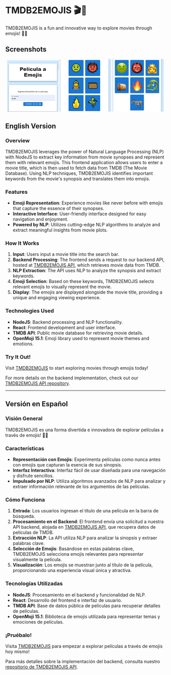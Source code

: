 # TMDB2EMOJIS 🎬👾

TMDB2EMOJIS is a fun and innovative way to explore movies through emojis! 🍿✨

## Screenshots

<p align="center">
  <img src="./images/TMDB2EMOJIS (1).png" width="32%" />
  <img src="./images/TMDB2EMOJIS (2).png" width="32%" />
  <img src="./images/TMDB2EMOJIS (3).png" width="32%" />
</p>

## English Version

### Overview

TMDB2EMOJIS leverages the power of Natural Language Processing (NLP) with NodeJS to extract key information from movie synopses and represent them with relevant emojis. This frontend application allows users to enter a movie title, which is then used to fetch data from TMDB (The Movie Database). Using NLP techniques, TMDB2EMOJIS identifies important keywords from the movie's synopsis and translates them into emojis.

### Features

- **Emoji Representation**: Experience movies like never before with emojis that capture the essence of their synopses.
- **Interactive Interface**: User-friendly interface designed for easy navigation and enjoyment.
- **Powered by NLP**: Utilizes cutting-edge NLP algorithms to analyze and extract meaningful insights from movie plots.

### How It Works

1. **Input**: Users input a movie title into the search bar.
2. **Backend Processing**: The frontend sends a request to our backend API, hosted at [TMDB2EMOJIS API](https://github.com/francisco-renteria/TMDB2EMOJIS-api), which retrieves movie data from TMDB.
3. **NLP Extraction**: The API uses NLP to analyze the synopsis and extract keywords.
4. **Emoji Selection**: Based on these keywords, TMDB2EMOJIS selects relevant emojis to visually represent the movie.
5. **Display**: The emojis are displayed alongside the movie title, providing a unique and engaging viewing experience.

### Technologies Used

- **NodeJS**: Backend processing and NLP functionality.
- **React**: Frontend development and user interface.
- **TMDB API**: Public movie database for retrieving movie details.
- **OpenMoji 15.1**: Emoji library used to represent movie themes and emotions.

### Try It Out!

Visit [TMDB2EMOJIS](https://www.moviememoji.com) to start exploring movies through emojis today!

For more details on the backend implementation, check out our [TMDB2EMOJIS API repository](https://github.com/francisco-renteria/TMDB2EMOJIS-api).

---

## Versión en Español

### Visión General

TMDB2EMOJIS es una forma divertida e innovadora de explorar películas a través de emojis! 🍿✨

### Características

- **Representación con Emojis**: Experimenta películas como nunca antes con emojis que capturan la esencia de sus sinopsis.
- **Interfaz Interactiva**: Interfaz fácil de usar diseñada para una navegación y disfrute sencillos.
- **Impulsado por NLP**: Utiliza algoritmos avanzados de NLP para analizar y extraer información relevante de los argumentos de las películas.

### Cómo Funciona

1. **Entrada**: Los usuarios ingresan el título de una película en la barra de búsqueda.
2. **Procesamiento en el Backend**: El frontend envía una solicitud a nuestra API backend, alojada en [TMDB2EMOJIS API](https://github.com/francisco-renteria/TMDB2EMOJIS-api), que recupera datos de películas de TMDB.
3. **Extracción NLP**: La API utiliza NLP para analizar la sinopsis y extraer palabras clave.
4. **Selección de Emojis**: Basándose en estas palabras clave, TMDB2EMOJIS selecciona emojis relevantes para representar visualmente la película.
5. **Visualización**: Los emojis se muestran junto al título de la película, proporcionando una experiencia visual única y atractiva.

### Tecnologías Utilizadas

- **NodeJS**: Procesamiento en el backend y funcionalidad de NLP.
- **React**: Desarrollo del frontend e interfaz de usuario.
- **TMDB API**: Base de datos pública de películas para recuperar detalles de películas.
- **OpenMoji 15.1**: Biblioteca de emojis utilizada para representar temas y emociones de películas.

### ¡Pruébalo!

Visita [TMDB2EMOJIS](https://www.moviememoji.com) para empezar a explorar películas a través de emojis hoy mismo!

Para más detalles sobre la implementación del backend, consulta nuestro [repositorio de TMDB2EMOJIS API](https://github.com/francisco-renteria/TMDB2EMOJIS-api).
